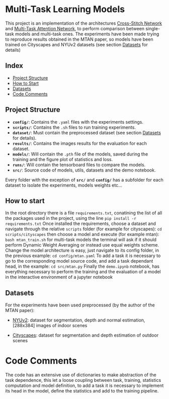 # Multi-Task Learning Models
This project is an implementation of the architectures [Cross-Stitch Network](https://arxiv.org/pdf/1604.03539) and [Multi-Task Attention Network](https://arxiv.org/pdf/1803.10704), to perform comparison between single-task models and multi-task ones.
The experiments have been made trying to reproduce results obtained in the MTAN paper, so models have been trained on Cityscapes and NYUv2 datasets (see section [Datasets](#datasets) for details)

## Index

- [Project Structure](#project-structure)
- [How to Start](#how-to-start)
- [Datasets](#datasets)
- [Code Comments](#code-comments)

## Project Structure

- **`config/`**: Contains the `.yaml` files with the experiments settings.
- **`scripts/`**: Contains the `.sh` files to run training experiments.
- **`dataset/`**: Must contain the preprocessed dataset (see section [Datasets](#datasets) for details).
- **`results/`**: Contains the images results for the evaluation for each dataset.
- **`models/`**: Will contain the `.pth` file of the models, saved during the training and the figure plot of statistics and loss.
- **`runs/`**: Will contain the tensorboard files to compare the models.
- **`src/`**: Source code of models, utils, datasets and the demo notebook.

Every folder with the exception of **`src/`** and **`config/`** has a subfolder for each dataset to isolate the experiments, models weights etc...

## How to start

In the root directory there is a file `requirements.txt`, conatining the list of all the packages used in the project, using the line
`pip install -r requirements.txt`
Once installed the requirements, choose a dataset and navigate through the relative `scripts` folder (for example for cityscapes):
`cd scripts/cityscapes`
then choose a model and execute (for example mtan):
`bash mtan_train.sh`
for multi-task models the terminal will ask if it should perform Dynamic Weight Averaging or instead use equal weights scheme.
Change the model architecture is easy, just navigate to its config folder, in the previous example:
`cd config/mtan.yaml`
To add a task it is necessary to go to the corresponding model source code, and add a task dependant head, in the example:
`cd src/mtan.py`
Finally the `demo.ipynb` notebook, has everything necessary to perform the training and the evaluation of a model in the interactive environment of a jupyter notebook

## Datasets
For the experiments have been used preprocessed (by the author of the MTAN paper):
- [NYUv2](https://www.dropbox.com/scl/fo/p7n54hqfpfyc6fe6n62qk/AKVb28ZmgDiGdRMNkX5WJvo?rlkey=hcf31bdrezqjih36oi8usjait&e=1&dl=0): dataset for segmentation, depth and normal estimation, [288x384] images of indoor scenes

- [Cityscapes](https://www.dropbox.com/scl/fo/x2i67p14fxy3d3178i8ln/AGZHvvk82ayNbcBHp-N0JXg?rlkey=ebhrpay2cgqnr0ew5vmti2diy&e=1&dl=0): dataset for segmentation and depth estimation of outdoor scenes

# Code Comments

The code has an extensive use of dictionaries to make abstraction of the task dependence, this let a loose coupling between task, training, statistics computation and model definition, to add a task it is necessary to implement its head in the model, define the statistics and add to the training pipeline.